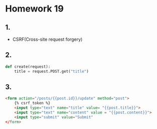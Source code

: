 # Homework 19

## 1.

- CSRF(Cross-site request forgery)

## 2.

```python
def create(request):
    title = request.POST.get("title")
```

## 3.

```html
<form action="/posts/{{post.id}}/update" method="post">
    {% csrf_token %}
    <input type="text" name="title" value= "{{post.title}}">
    <input type="text" name="content" value = "{{post.content}}">
    <input type="submit" value="Submit"
</form>
```





